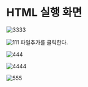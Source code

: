 # HTML 실행 화면
![3333](https://user-images.githubusercontent.com/104752202/167353483-5f8ebc5d-0215-4560-b5e8-d6089dc53914.png)

![111](https://user-images.githubusercontent.com/104752202/167354352-6b25f1ca-e785-4600-9704-48460b90611a.png) 파일추가를 클릭한다.

![444](https://user-images.githubusercontent.com/104752202/167353538-01970dd7-f482-495c-8881-44feb194d765.png)

![4444](https://user-images.githubusercontent.com/104752202/167353560-d06a5f8f-b960-4d7e-b554-b3ab17acc162.png)

![555](https://user-images.githubusercontent.com/104752202/167353569-c80c9630-a863-4b37-b1ff-3d6498c4850b.png)
